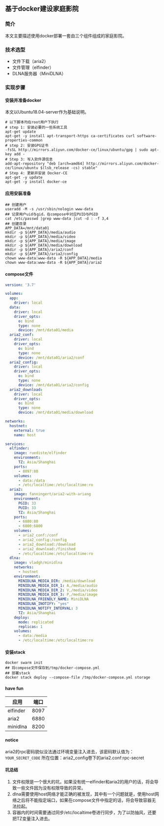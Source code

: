 ## 基于docker建设家庭影院
### 简介
本文主要描述使用docker部署一套由三个组件组成的家庭影院。
### 技术选型
- 文件下载（aria2）
- 文件管理（elfinder）
- DLNA服务器（MiniDLNA）
### 实现步骤
#### 安装并准备docker
本文以Ubuntu18.04-server作为基础说明。

```shell
# 以下脚本均在root用户下执行
# step 1: 安装必要的一些系统工具
apt-get update
apt-get -y install apt-transport-https ca-certificates curl software-properties-common
# step 2: 安装GPG证书
-fsSL http://mirrors.aliyun.com/docker-ce/linux/ubuntu/gpg | sudo apt-key add -
# Step 3: 写入软件源信息
add-apt-repository "deb [arch=amd64] http://mirrors.aliyun.com/docker-ce/linux/ubuntu $(lsb_release -cs) stable"
# Step 4: 更新并安装 Docker-CE
apt-get -y update
apt-get -y install docker-ce
```
	
#### 应用安装准备

```shell
## 创建用户
useradd -M -s /usr/sbin/nologin www-data
## 记录用户uid与gid，在compose中对应PUID与PGID
cat /etc/passwd |grep www-data |cut -d : -f 3,4
## 创建目录
APP_DATA=/mnt/data01
mkdir -p ${APP_DATA}/media/audio
mkdir -p ${APP_DATA}/media/video
mkdir -p ${APP_DATA}/media/image
mkdir -p ${APP_DATA}/media/download
mkdir -p ${APP_DATA}/aria2/conf
mkdir -p ${APP_DATA}/aria2/config
chown www-data:www-data -R ${APP_DATA}/media
chown www-data:www-data -R ${APP_DATA}/aria2
```

#### compose文件
```yaml
version: '3.7'

volumes:
  app:
    driver: local
  data:
    driver: local
    driver_opts:
      o: bind
      type: none
      device: /mnt/data01/media
  aria2_conf:
    driver: local
    driver_opts:
      o: bind
      type: none
      device: /mnt/data01/aria2/conf
  aria2_config:
    driver: local
    driver_opts:
      o: bind
      type: none
      device: /mnt/data01/aria2/config
  aria2_download:
    driver: local
    driver_opts:
      o: bind
      type: none
      device: /mnt/data01/media/download

networks:
  hostnet:
    external: true
    name: host

services:
  elfinder:
    image: ruediste/elfinder
    environment:
      TZ: Asia/Shanghai
    ports:
      - 8097:80
    volumes:
      - data:/data 
      - /etc/localtime:/etc/localtime:ro
  aria2:
    image: fanningert/aria2-with-ariang
    environment:
      PGID: 33
      PUID: 33
      TZ: Asia/Shanghai
    ports:
      - 6880:80
      - 6800:6800
    volumes:
      - aria2_conf:/conf
      - aria2_config:/config
      - aria2_download:/download
      - aria2_download:/finished
      - /etc/localtime:/etc/localtime:ro
  dlna:
    image: vladgh/minidlna
    networks:
      - hostnet
    environment:
      MINIDLNA_MEDIA_DIR: /media/download
      MINIDLNA_MEDIA_DIR_1: A,/media/audio
      MINIDLNA_MEDIA_DIR_2: V,/media/video
      MINIDLNA_MEDIA_DIR_3: P,/media/image
      MINIDLNA_FRIENDLY_NAME: MiniDLNA
      MINIDLNA_INOTIFY: "yes"
      MINIDLNA_NOTIFY_INTERVAL: 3
      TZ: Asia/Shanghai
    deploy:
      mode: replicated
      replicas: 1
    volumes:
      - data:/media
      - /etc/localtime:/etc/localtime:ro
```
#### 安装stack
```shell
docker swarm init
## 将compose文件保存到/tmp/docker-compose.yml
## 部署stack
docker stack deploy --compose-file /tmp/docker-compose.yml storage
```
#### have fun
| 应用 | 端口 |
|-----|-----|
|elfinder| 8097|
|aria2|6880|
|minidlna|8200|
#### notice
aria2的rpc密码貌似没法通过环境变量注入进去，该密码默认值为：`YOUR_SECRET_CODE`
所在位置：aria2_config卷下的aria2.conf:rpc-secret
#### 坑总结
1. 文件权限是一个很大的坑，如果没有统一elfinder和aria2的用户的话，将会导致一些文件因为没有权限导致的异常。
2. dlna需要使用host网络才能正确的被发现，其中有一个问题就是，使用host网络之后将不能指定端口，如果在compose文件中指定的话，将会导致容器无法拉起。
3. 容器内的时间需要通过同步/etc/localtime卷进行同步，为了以防抽风，还要把TZ变量注入进去。

